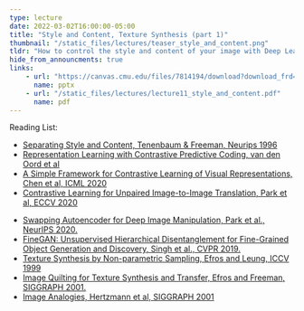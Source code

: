 ```yaml
---
type: lecture
date: 2022-03-02T16:00:00-05:00
title: "Style and Content, Texture Synthesis (part 1)"
thumbnail: "/static_files/lectures/teaser_style_and_content.png"
tldr: "How to control the style and content of your image with Deep Learning"
hide_from_announcments: true
links:
    - url: "https://canvas.cmu.edu/files/7814194/download?download_frd=1"
      name: pptx
    - url: "/static_files/lectures/lecture11_style_and_content.pdf"
      name: pdf
---
```

Reading List:
- [Separating Style and Content, Tenenbaum & Freeman, Neurips 1996](https://proceedings.neurips.cc/paper/1996/hash/70222949cc0db89ab32c9969754d4758-Abstract.html)
- [Representation Learning with Contrastive Predictive Coding, van den Oord et al](https://arxiv.org/pdf/1807.03748.pdf)
- [A Simple Framework for Contrastive Learning of Visual Representations, Chen et al, ICML 2020](https://arxiv.org/abs/2002.05709)
- [Contrastive Learning for Unpaired Image-to-Image Translation, Park et al, ECCV 2020](https://arxiv.org/abs/2007.15651)
<!-- - [Unsupervised Image-to-Image Translation Networks, Liu et al, Neurips 2017](https://arxiv.org/abs/1703.00848) -->
<!-- - [Multimodal Unsupervised Image-to-Image Translation, Huang et al, ECCV 2018](https://arxiv.org/abs/1804.04732) -->
- [Swapping Autoencoder for Deep Image Manipulation, Park et al., NeurIPS 2020. ](https://taesung.me/SwappingAutoencoder/)
- [FineGAN: Unsupervised Hierarchical Disentanglement for Fine-Grained Object Generation and Discovery, Singh et al., CVPR 2019.](http://krsingh.cs.ucdavis.edu/krishna_files/papers/finegan/index.html)
- [Texture Synthesis by Non-parametric Sampling, Efros and Leung, ICCV 1999](https://www2.eecs.berkeley.edu/Research/Projects/CS/vision/papers/efros-iccv99.pdf)
- [Image Quilting for Texture Synthesis and Transfer, Efros and Freeman, SIGGRAPH 2001.](https://people.eecs.berkeley.edu/~efros/research/quilting/quilting.pdf)
- [Image Analogies, Hertzmann et al, SIGGRAPH 2001](https://dl.acm.org/doi/10.1145/383259.383295)

